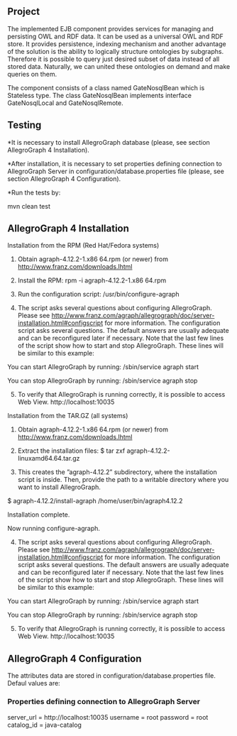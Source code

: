 

## Project

The implemented EJB component provides services for managing and persisting OWL and RDF data.
It can be used as a universal OWL and RDF store. It provides persistence, indexing mechanism
and another advantage of the solution is the ability to logically structure ontologies by subgraphs.
Therefore it is possible to query just desired subset of data instead of all stored data. Naturally,
we can united these ontologies on demand and make queries on them.

The component consists of a class named GateNosqlBean which is Stateless type. The class GateNosqlBean
implements interface GateNosqlLocal and GateNosqlRemote.



## Testing

*It is necessary to install AllegroGraph database (please, see section AllegroGraph 4 Installation).

*After installation, it is necessary to set properties defining connection to AllegroGraph Server in
 configuration/database.properties file (please, see section AllegroGraph 4 Configuration).

*Run the tests by:
 
 mvn clean test



## AllegroGraph 4 Installation

Installation from the RPM (Red Hat/Fedora systems)

1. Obtain agraph-4.12.2-1.x86 64.rpm (or newer) from http://www.franz.com/downloads.lhtml

2. Install the RPM: rpm -i agraph-4.12.2-1.x86 64.rpm

3. Run the configuration script: /usr/bin/configure-agraph

4. The script asks several questions about configuring AllegroGraph. Please see
http://www.franz.com/agraph/allegrograph/doc/server-installation.html#configscript
for more information. The configuration script asks several questions. The
default answers are usually adequate and can be reconfigured later if necessary.
Note that the last few lines of the script show how to start and stop AllegroGraph. These
lines will be similar to this example:

You can start AllegroGraph by running: /sbin/service agraph start

You can stop AllegroGraph by running: /sbin/service agraph stop

5. To verify that AllegroGraph is running correctly, it is possible to access Web View.
http://localhost:10035

Installation from the TAR.GZ (all systems)

1. Obtain agraph-4.12.2-1.x86 64.rpm (or newer) from http://www.franz.com/downloads.lhtml

2. Extract the installation files: $ tar zxf agraph-4.12.2-linuxamd64.64.tar.gz

3. This creates the ”agraph-4.12.2” subdirectory, where the installation script is inside. Then,
provide the path to a writable directory where you want to install AllegroGraph.

$ agraph-4.12.2/install-agraph /home/user/bin/agraph4.12.2

Installation complete.

Now running configure-agraph.

4. The script asks several questions about configuring AllegroGraph. Please see
http://www.franz.com/agraph/allegrograph/doc/server-installation.html#configscript
for more information. The configuration script asks several questions. The
default answers are usually adequate and can be reconfigured later if necessary.
Note that the last few lines of the script show how to start and stop AllegroGraph. These
lines will be similar to this example:

You can start AllegroGraph by running: /sbin/service agraph start

You can stop AllegroGraph by running: /sbin/service agraph stop

5. To verify that AllegroGraph is running correctly, it is possible to access Web View.
http://localhost:10035



## AllegroGraph 4 Configuration

The attributes data are stored in configuration/database.properties file. Defaul values are:

### Properties defining connection to AllegroGraph Server

server_url = http://localhost:10035
username = root
password = root
catalog_id = java-catalog

